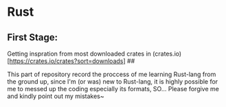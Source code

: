 # Rust

## First Stage:
  Getting inspration from most downloaded crates in (crates.io)[https://crates.io/crates?sort=downloads] ##

This part of repository record the proccess of me learning Rust-lang from the ground up,
since I'm (or was) new to Rust-lang, it is highly possible for me to messed up the coding 
especially its formats, SO... Please forgive me and kindly point out my mistakes~
